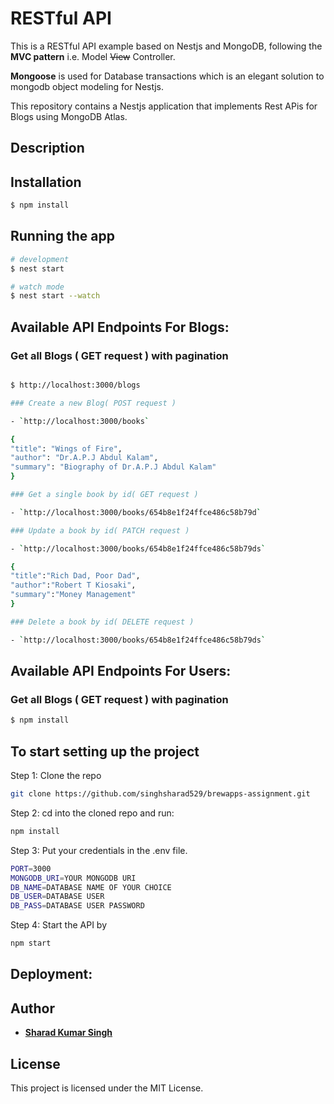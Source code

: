 # RESTful API

This is a RESTful API example based on Nestjs and MongoDB, following the **MVC pattern** i.e. Model ~~View~~ Controller.

**Mongoose** is used for Database transactions which is an elegant solution to mongodb object modeling for Nestjs.

This repository contains a Nestjs application that implements Rest APis for Blogs using MongoDB Atlas.

## Description

## Installation

```bash
$ npm install
```

## Running the app

```bash
# development
$ nest start

# watch mode
$ nest start --watch

```

## Available API Endpoints For Blogs:

### Get all Blogs ( GET request ) with pagination

```bash

$ http://localhost:3000/blogs

### Create a new Blog( POST request )

- `http://localhost:3000/books`

{
"title": "Wings of Fire",
"author": "Dr.A.P.J Abdul Kalam",
"summary": "Biography of Dr.A.P.J Abdul Kalam"
}

### Get a single book by id( GET request )

- `http://localhost:3000/books/654b8e1f24ffce486c58b79d`

### Update a book by id( PATCH request )

- `http://localhost:3000/books/654b8e1f24ffce486c58b79ds`

{
"title":"Rich Dad, Poor Dad",
"author":"Robert T Kiosaki",
"summary":"Money Management"
}

### Delete a book by id( DELETE request )

- `http://localhost:3000/books/654b8e1f24ffce486c58b79ds`

```

## Available API Endpoints For Users:

### Get all Blogs ( GET request ) with pagination

```bash
$ npm install
```

## To start setting up the project

Step 1: Clone the repo

```bash
git clone https://github.com/singhsharad529/brewapps-assignment.git
```

Step 2: cd into the cloned repo and run:

```bash
npm install
```

Step 3: Put your credentials in the .env file.

```bash
PORT=3000
MONGODB_URI=YOUR MONGODB URI
DB_NAME=DATABASE NAME OF YOUR CHOICE
DB_USER=DATABASE USER
DB_PASS=DATABASE USER PASSWORD
```

Step 4: Start the API by

```bash
npm start
```

## Deployment:

## Author

- [**Sharad Kumar Singh**](https://singhsharad529.github.io/sharad-portfolio/)

## License

This project is licensed under the MIT License.

```

```

